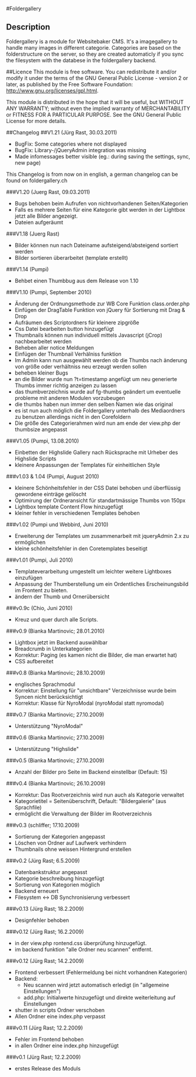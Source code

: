 #Foldergallery
## Description
Foldergallery is a module for Websitebaker CMS. It's a imagegallery to handle many images
in different categorie. Categories are based on the folderstructure on the server, so they are created
automaticly if you sync the filesystem with the databese in the foldergallery backend.

##Licence
This module is free software. You can redistribute it and/or modify it under
the terms of the GNU General Public License - version 2 or later, as published
by the Free Software Foundation: http://www.gnu.org/licenses/gpl.html.

This module is distributed in the hope that it will be useful, but
WITHOUT ANY WARRANTY; without even the implied warranty of
MERCHANTABILITY or FITNESS FOR A PARTICULAR PURPOSE.  See the
GNU General Public License for more details.

##Changelog
##V1.21 (Jürg Rast, 30.03.2011)
+ BugFix: Some categories where not displayed 
+ BugFix: Library-/jQueryAdmin integration was missing
+ Made infomessages better visible (eg.: during saving the settings, sync, new page)

This Changelog is from now on in english, a german changelog  can be found on foldergallery.ch

###V1.20 (Juerg Rast, 09.03.2011)
+ Bugs behoben beim Aufrufen von nichtvorhandenen Seiten/Kategorien
+ Falls es mehrere Seiten für eine Kategorie gibt werden in der Lightbox jetzt alle Bilder angezeigt.
+ Dateien aufgeräumt

###V1.18 (Juerg Rast)
+ Bilder können nun nach Dateiname aufsteigend/absteigend sortiert werden
+ Bilder sortieren überarbeitet (template erstellt)

###V1.14 (Pumpi)
+ Behbet einen Thumbbug aus dem Release von 1.10

###V1.10 (Pumpi, September 2010)
+ Änderung der Ordnungsmethode zur WB Core Funktion class.order.php
+ Einfügen der DragTable Funktion von jQuery für Sortierung mit Drag & Drop
+ Aufräumen des Scriptordners für kleinere zipgröße
+ Css Datei bearbeiten button hinzugefügt
+ Thumbnails können nun individuell mittels Javascript (jCrop) nachbearbeitet werden
+ Beheben aller notice Meldungen
+ Einfügen der Thumbnail Verhälniss funktion
+ Im Admin kann nun ausgewählt werden ob die Thumbs nach änderung von größe oder verhältniss neu erzeugt werden sollen
+ beheben kleiner Bugs
+ an die Bilder wurde nun ?t=timestamp angefügt um neu generierte Thumbs immer richtig anzeigen zu lassen
+ das thumbverzeichnis wurde auf fg-thumbs geändert um eventuelle probleme mit anderen Modulen vorzubeugen
+ die thumbs haben nun immer den selben Namen wie das original
+ es ist nun auch möglich die Foldergallery unterhalb des Mediaordners zu benutzen allerdings nicht in den Corefoldern
+ Die größe des Categorierahmen wird nun am ende der view.php der thumbsize angepasst

###V1.05 (Pumpi, 13.08.2010)
+ Einbetten der Highslide Gallery nach Rücksprache mit Urheber des Highslide Scripts
+ kleinere Anpassungen der Templates für einheitlichen Style

###v1.03 & 1.04 (Pumpi, August 2010)
+ kleinere Schönheitsfehler in der CSS Datei behoben und überflüssig gewordene einträge gelöscht
+ Optimirung der Ordneransicht für standartmässige Thumbs von 150px
+ Lightbox template Content Flow hinzugefügt
+ kleiner fehler in verschiedenen Templates behoben

###v1.02 (Pumpi und Webbird, Juni 2010)
+ Erweiterung der Templates um zusammenarbeit mit jqueryAdmin 2.x zu ermöglichen
+ kleine schönheitsfehler in den Coretemplates beseitigt

###v1.01 (Pumpi, Juli 2010)
+ Templateverarbeitung umgestellt um leichter weitere Lightboxes einzufügen
+ Anpassung der Thumberstellung um ein Ordentliches Erscheinungsbild im Frontent zu bieten.
+ ändern der Thumb und Ornerübersicht

###v0.9c (Chio, Juni 2010)
+ Kreuz und quer durch alle Scripts.

###v0.9 (Bianka Martinovic; 28.01.2010)
+ Lightbox jetzt im Backend auswählbar
+ Breadcrumb in Unterkategorien
+ Korrektur: Paging (es kamen nicht die Bilder, die man erwartet hat)
+ CSS aufbereitet

###v0.8 (Bianka Martinovic; 28.10.2009)
+ englisches Sprachmodul
+ Korrektur: Einstellung für "unsichtbare" Verzeichnisse wurde beim Syncen nicht berücksichtigt
+ Korrektur: Klasse für NyroModal (nyroModal statt nyromodal)

###v0.7 (Bianka Martinovic; 27.10.2009)
+ Unterstützung "NyroModal"

###v0.6 (Bianka Martinovic; 27.10.2009)
+ Unterstützung "Highslide"

###v0.5 (Bianka Martinovic; 27.10.2009)
+ Anzahl der Bilder pro Seite im Backend einstellbar (Default: 15)

###v0.4 (Bianka Martinovic; 26.10.2009)
+ Korrektur: Das Rootverzeichnis wird nun auch als Kategorie verwaltet
+ Kategorietitel = Seitenüberschrift, Default: "Bildergalerie" (aus Sprachfile)
+ ermöglicht die Verwaltung der Bilder im Rootverzeichnis

###v0.3  (schliffer; 17.10.2009)
+ Sortierung der Kategorien angepasst
+ Löschen von Ordner auf Laufwerk verhindern
+ Thumbnails ohne weissen Hintergrund erstellen

###v0.2 (Jürg Rast; 6.5.2009)
+ Datenbankstruktur angepasst
+ Kategorie beschreibung hinzugefügt
+ Sortierung von Kategorien möglich
+ Backend erneuert
+ Filesystem <-> DB Synchronisierung verbessert

###v0.13 (Jürg Rast; 18.2.2009)
+ Designfehler behoben

###v0.12 (Jürg Rast; 16.2.2009)
+ in der view.php rontend.css überprüfung hinzugefügt.
+ im backend funktion "alle Ordner neu scannen" entfernt.

###v0.12 (Jürg Rast; 14.2.2009)
+ Frontend verbessert (Fehlermeldung bei nicht vorhandnen Kategorien)
+ Backend:
    + Neu scannen wird jetzt automatisch erledigt (in "allgemeine Einstellungen")
    + add.php: Initialwerte hinzugefügt und direkte weiterleitung auf Einstellungen
+ shutter in scripts Ordner verschoben
+ Allen Ordner eine index.php verpasst

###v0.11 (Jürg Rast; 12.2.2009)
+ Fehler im Frontend behoben
+ in allen Ordner eine index.php hinzugefügt

###v0.1  (Jürg Rast; 12.2.2009)
+ erstes Release des Moduls